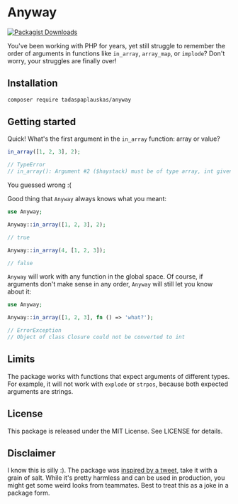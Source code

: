 # Anyway

[![Packagist Downloads](https://img.shields.io/packagist/dm/tadaspaplauskas/anyway)](https://packagist.org/packages/tadaspaplauskas/anyway)

You've been working with PHP for years, yet still struggle to remember the order of arguments in functions like `in_array`, `array_map`, or `implode`? Don't worry, your struggles are finally over!

## Installation

```sh
composer require tadaspaplauskas/anyway
```

## Getting started

Quick! What's the first argument in the `in_array` function: array or value?

```php
in_array([1, 2, 3], 2);

// TypeError
// in_array(): Argument #2 ($haystack) must be of type array, int given
```

You guessed wrong :(

Good thing that `Anyway` always knows what you meant:

```php
use Anyway;

Anyway::in_array([1, 2, 3], 2);

// true

Anyway::in_array(4, [1, 2, 3]);

// false
```

`Anyway` will work with any function in the global space. Of course, if arguments don't make sense in any order, `Anyway` will still let you know about it:

```php
use Anyway;

Anyway::in_array([1, 2, 3], fn () => 'what?');

// ErrorException
// Object of class Closure could not be converted to int
```

## Limits

The package works with functions that expect arguments of different types. For example, it will not work with `explode` or `strpos`, because both expected arguments are strings.

## License

This package is released under the MIT License. See LICENSE for details.

## Disclaimer

I know this is silly :). The package was [inspired by a tweet](https://twitter.com/aschmelyun/status/1549716246907654144), take it with a grain of salt. While it's pretty harmless and can be used in production, you might get some weird looks from teammates. Best to treat this as a joke in a package form.
